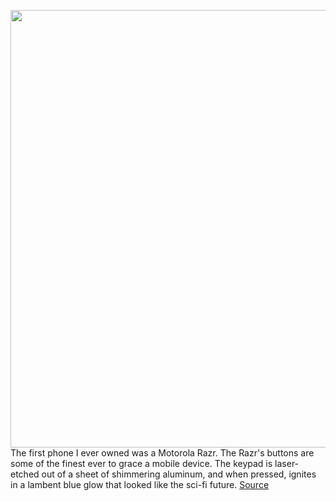 <img src='https://cdn.vox-cdn.com/thumbor/aJ_qevBGqhdfvbLPcObNo068-Dc=/0x0:2040x1360/1200x800/filters:focal(813x503:1139x829)/cdn.vox-cdn.com/uploads/chorus_image/image/70326289/akrales_211228_4946_0050.0.jpg' width='700px' /><br/>
The first phone I ever owned was a Motorola Razr. The Razr's buttons are some of the finest ever to grace a mobile device. The keypad is laser-etched out of a sheet of shimmering aluminum, and when pressed, ignites in a lambent blue glow that looked like the sci-fi future.
<a href='https://www.theverge.com/2021/12/29/22857413/motorola-razr-internet-button-flip-phone-data-cellular-charges'> Source <a/>